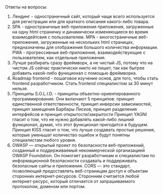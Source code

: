 Ответы на вопросы:
1. Лендинг - одностраничный сайт, который чаще всего используется для регистрации или для краткого описания какого-либо товара.
2. SPA - одностраничные веб-приложения приложения, загруженные на одну html страничку и динамически изменяющиеся во время взаимодейтсвия с пользователем.
   MPA - многостраничные веб-приложения, загруженные на нескольких html страницах, предназначены для отображения большого количества информации.
   PWA - прогрессивные веб-приложения, взаимодействующие с пользователем, как отдельные приложения.
3. Лучше разбирать сразу фреймворк, а не чистый JS, потому что на чистом JS сейчас практически никто не пишет, так как бытрее добавить какой-либо функционал с помощью фреймворка.
4. Roadmap frontend - пошаговое изучение основ, для того, чтобы стать frontend разработчиком. Стать frontend специалистом за 30 минут нельзя.
5. Принципы S.O.L.I.D. - принципы объектно-ориентированного программирования. Они включают 5 принципов: принцип единственной ответственности, принцип инверсии зависимостей, принцип замещения Барбары Лисков, принцип разделения интерфейсов и принцип открытости/закрытости
    Принцип YAGNI гласит о том, что не нужно добавлять какой-либо лишний функционал, думая, что этот функционал пригодится в будущем. Принцип KISS гласит о том, что лучше создавать простые решения, которые уменьшат количество ошибок и будут понятны специалистам любого уровня.
6. OWASP — открытый проект по безопасности веб-приложений, созданный и поддерживаемый некоммерческой организацией OWASP Foundation. Он помогает разработчикам и специалистам по информационной безопасности создавать и поддерживать безопасные сайты и приложения.
   CORS — это стандарт, позволяющий предоставлять веб-страницам доступ к объектам сторонних интернет-ресурсов. Сторонним считается любой интернет-ресурс, который отличается от запрашиваемого протоколом, доменом или портом.
    
   
 
 
